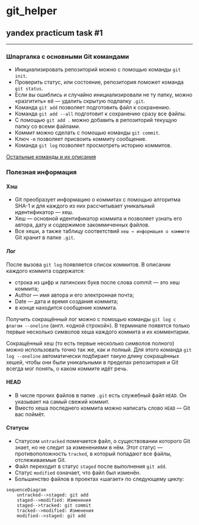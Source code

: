 # git_helper
## yandex practicum task #1

----

### Шпаргалка с основными Git командами

* Инициализировать репозиторий можно с помощью команды `git init`.
* Проверить статус, или состояние, репозитория поможет команда `git status`.
* Если вы ошиблись и случайно инициализировали не ту папку, можно «разгитить» её — удалить скрытую подпапку `.git`.
* Команда `git add` позволяет подготовить файл к сохранению.
* Команда `git add --all` подготовит к сохранению сразу все файлы.
* С помощью `git add .` можно добавить в репозиторий текущую папку со всеми файлами.
* Коммит можно сделать с помощью команды `git commit`.
* Ключ `-m` позволяет присвоить коммиту сообщение.
* Команда `git log` позволяет просмотреть историю коммитов.

[Остальные команды и их описания](https://git-scm.com/book/ru/v2/%D0%9F%D1%80%D0%B8%D0%BB%D0%BE%D0%B6%D0%B5%D0%BD%D0%B8%D0%B5-C:-%D0%9A%D0%BE%D0%BC%D0%B0%D0%BD%D0%B4%D1%8B-Git-%D0%9E%D1%81%D0%BD%D0%BE%D0%B2%D0%BD%D1%8B%D0%B5-%D0%BA%D0%BE%D0%BC%D0%B0%D0%BD%D0%B4%D1%8B "Привет о_о")


### Полезная информация

#### Хэш

* Git преобразует информацию о коммитах с помощью алгоритма SHA-1 и для каждого из них рассчитывает уникальный идентификатор — хеш.
* Хеш — основной идентификатор коммита и позволяет узнать его автора, дату и содержимое закоммиченных файлов.
* Все хеши, а также таблицу соответствий `хеш → информация о коммите` Git хранит в папке `.git`.

#### Лог

После вызова `git log` появляется список коммитов. В описании каждого коммита содержатся:
* строка из цифр и латинских букв после слова commit — это хеш коммита;
* Author — имя автора и его электронная почта;
* Date — дата и время создания коммита;
* в конце находится сообщение коммита.

Получить сокращённый лог можно с помощью команды `git log с флагом --oneline` (англ. «одной строкой»). В терминале появятся только первые несколько символов хеша каждого коммита и их комментарии.

Сокращённый хеш (то есть первые несколько символов полного) можно использовать точно так же, как и полный. Для этого команда `git log --oneline` автоматически подбирает такую длину сокращённых хешей, чтобы они были уникальными в пределах репозитория и Git всегда мог понять, о каком коммите идёт речь.


#### HEAD

* В числе прочих файлов в папке `.git` есть служебный файл `HEAD`. Он указывает на самый свежий коммит.
* Вместо хеша последнего коммита можно написать слово `HEAD` — Git вас поймёт.


#### Статусы

* Статусом `untracked` помечается файл, о существовании которого Git знает, но не следит за изменениями в нём. Этот статус — противоположность `tracked`, в который попадают все файлы, отслеживаемые Git.
* Файл переходит в статус `staged` после выполнения `git add`.
* Статус `modified` означает, что файл был изменён.
* Большинство файлов в проектах «шагает» по следующему циклу:

```mermaid
sequenceDiagram
	untracked-->staged: git add
	staged-->modified: Изменения
	staged-->tracked: git commit
	tracked-->modified: Изменения
	modified-->staged: git add
```

